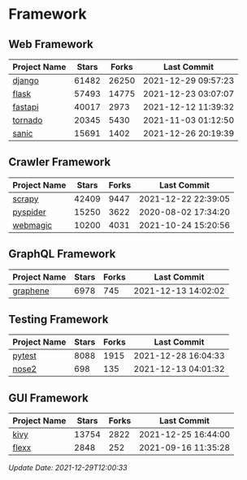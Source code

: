 # Framework

## Web Framework
| Project Name | Stars | Forks | Last Commit |
| ------------ | ----- | ----- | ----------- |
| [django](https://github.com/django/django) | 61482 | 26250 | 2021-12-29 09:57:23 |
| [flask](https://github.com/pallets/flask) | 57493 | 14775 | 2021-12-23 03:07:07 |
| [fastapi](https://github.com/tiangolo/fastapi) | 40017 | 2973 | 2021-12-12 11:39:32 |
| [tornado](https://github.com/tornadoweb/tornado) | 20345 | 5430 | 2021-11-03 01:12:50 |
| [sanic](https://github.com/sanic-org/sanic) | 15691 | 1402 | 2021-12-26 20:19:39 |

## Crawler Framework
| Project Name | Stars | Forks | Last Commit |
| ------------ | ----- | ----- | ----------- |
| [scrapy](https://github.com/scrapy/scrapy) | 42409 | 9447 | 2021-12-22 22:39:05 |
| [pyspider](https://github.com/binux/pyspider) | 15250 | 3622 | 2020-08-02 17:34:20 |
| [webmagic](https://github.com/code4craft/webmagic) | 10200 | 4031 | 2021-10-24 15:20:56 |

## GraphQL Framework
| Project Name | Stars | Forks | Last Commit |
| ------------ | ----- | ----- | ----------- |
| [graphene](https://github.com/graphql-python/graphene) | 6978 | 745 | 2021-12-13 14:02:02 |

## Testing Framework
| Project Name | Stars | Forks | Last Commit |
| ------------ | ----- | ----- | ----------- |
| [pytest](https://github.com/pytest-dev/pytest) | 8088 | 1915 | 2021-12-28 16:04:33 |
| [nose2](https://github.com/nose-devs/nose2) | 698 | 135 | 2021-12-13 04:01:32 |

## GUI Framework
| Project Name | Stars | Forks | Last Commit |
| ------------ | ----- | ----- | ----------- |
| [kivy](https://github.com/kivy/kivy) | 13754 | 2822 | 2021-12-25 16:44:00 |
| [flexx](https://github.com/flexxui/flexx) | 2848 | 252 | 2021-09-16 11:35:28 |

*Update Date: 2021-12-29T12:00:33*